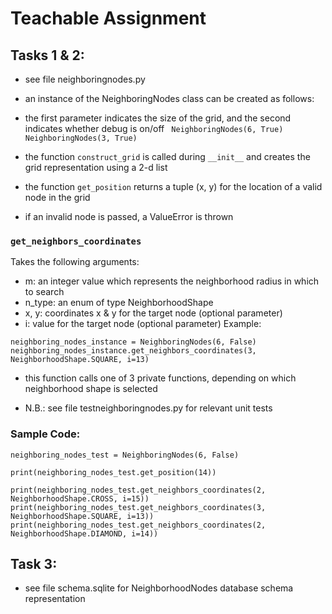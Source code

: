 # Teachable Assignment

## Tasks 1 & 2:
* see file neighboringnodes.py

* an instance of the NeighboringNodes class can be created as follows:
* the first parameter indicates the size of the grid, and the second indicates whether debug is on/off
``` NeighboringNodes(6, True)```
```NeighboringNodes(3, True)```

* the function `construct_grid` is called during `__init__` and creates the grid representation using a 2-d list

* the function `get_position` returns a tuple (x, y) for the location of a valid node in the grid
* if an invalid node is passed, a ValueError is thrown

### `get_neighbors_coordinates`
Takes the following arguments:
* m: an integer value which represents the neighborhood radius in which to search
* n_type: an enum of type NeighborhoodShape
* x, y: coordinates x & y for the target node (optional parameter)
* i: value for the target node (optional parameter)
Example:
```
neighboring_nodes_instance = NeighboringNodes(6, False)
neighboring_nodes_instance.get_neighbors_coordinates(3, NeighborhoodShape.SQUARE, i=13)
```

* this function calls one of 3 private functions, depending on which neighborhood shape is selected

* N.B.: see file testneighboringnodes.py for relevant unit tests


### Sample Code:
```
neighboring_nodes_test = NeighboringNodes(6, False)

print(neighboring_nodes_test.get_position(14))

print(neighboring_nodes_test.get_neighbors_coordinates(2, NeighborhoodShape.CROSS, i=15))
print(neighboring_nodes_test.get_neighbors_coordinates(3, NeighborhoodShape.SQUARE, i=13))
print(neighboring_nodes_test.get_neighbors_coordinates(2, NeighborhoodShape.DIAMOND, i=14))
```

## Task 3:
* see file schema.sqlite for NeighborhoodNodes database schema representation
